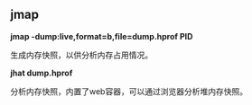 ## jmap

**jmap -dump:live,format=b,file=dump.hprof PID**

生成内存快照，以供分析内存占用情况。



**jhat dump.hprof**

分析内存快照，内置了web容器，可以通过浏览器分析堆内存快照。